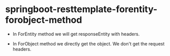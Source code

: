 # springboot-resttemplate-forentity-forobject-method

* In ForEntity method we will get responseEntity with headers.

* In ForObject method we directly get the object. We don't get the request headers.